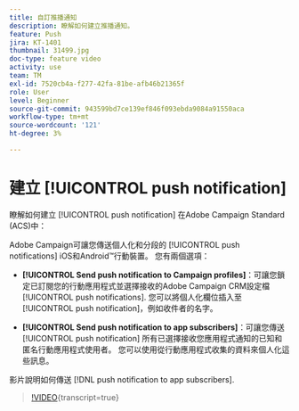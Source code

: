 ```yaml
---
title: 自訂推播通知
description: 瞭解如何建立推播通知。
feature: Push
jira: KT-1401
thumbnail: 31499.jpg
doc-type: feature video
activity: use
team: TM
exl-id: 7520cb4a-f277-42fa-81be-afb46b21365f
role: User
level: Beginner
source-git-commit: 943599bd7ce139ef846f093ebda9084a91550aca
workflow-type: tm+mt
source-wordcount: '121'
ht-degree: 3%

---
```


# 建立 [!UICONTROL push notification]

瞭解如何建立 [!UICONTROL push notification] 在Adobe Campaign Standard (ACS)中：

Adobe Campaign可讓您傳送個人化和分段的 [!UICONTROL push notifications] iOS和Android™行動裝置。 您有兩個選項：

* **[!UICONTROL Send push notification to Campaign profiles]**：可讓您鎖定已訂閱您的行動應用程式並選擇接收的Adobe Campaign CRM設定檔 [!UICONTROL push notifications]. 您可以將個人化欄位插入至 [!UICONTROL push notification]，例如收件者的名字。

* **[!UICONTROL Send push notification to app subscribers]**：可讓您傳送 [!UICONTROL push notification] 所有已選擇接收您應用程式通知的已知和匿名行動應用程式使用者。 您可以使用從行動應用程式收集的資料來個人化這些訊息。

影片說明如何傳送 [!DNL push notification to app subscribers].

>[!VIDEO](https://video.tv.adobe.com/v/31499?learn=on){transcript=true}
